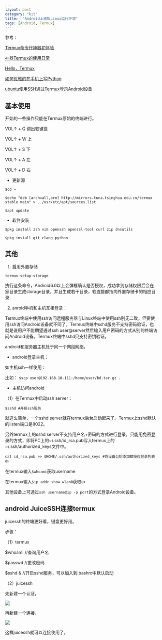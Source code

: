 ```yaml
---
layout: post
category: "kit"
title:  "Android上模拟Linux运行环境"
tags: [Android, Termux]
---
```


参考：

[Termux命令行神器初体验](https://www.sfantree.com/termux_01)

[神器Termux的使用日常](https://www.jianshu.com/p/5c8678cef499)

[Hello，Termux](http://tonybai.com/2017/11/09/hello-termux/)

[如何优雅的在手机上写Python](http://www.hackbase.com/article-216177-1.html)

[ubuntu使用SSH通过Termux登录Android设备](http://blog.csdn.net/jy1690229913/article/details/78348440)

## 基本使用

开始的一些操作只能在Termux原始的终端进行。

VOL↑ + Q  调出软键盘

VOL↑ + W  上

VOL↑ + S  下

VOL↑ + A  左

VOL↑ + D  右

- 更新源

`$cd ~`

`$echo "deb [arch=all,arm] http://mirrors.tuna.tsinghua.edu.cn/termux stable main" > ../usr/etc/apt/sources.list`

`$apt update`

- 软件安装

`$pkg install zsh vim openssh openssl-tool curl zip dnsutils`

`$pkg install git clang python`

## 其他

1. 启用外置存储

`termux-setup-storage`

执行这条命令，Android6.0以上会弹框确认是否授权，成功拿到存储权限后会在家目录生成storage目录，并且生成若干目录，软连接都指向外置存储卡的相应目录

2. anroid手机和主机互相登录：

Termux终端中使用ssh访问远程服务器与Linux终端中使用ssh别无二致。但要使用ssh访问Android设备就不同了，Termux终端中sshd服务不支持密码验证，也就是说用户不能期望通过ssh user@server然后输入用户密码的方式从别的终端访问Android设备。Termux终端中sshd只支持密钥验证。

android和服务器主机处于同一个网段网络。

- android登录主机：

如主机ssh一样使用：

比如： `$scp user@192.168.10.111:/home/user/bd.tar.gz .`

- 主机访问android

（1）在Termux中启动ssh server：

`$sshd #开启ssh服务`

就这么简单，一个sshd server就在termux后台启动起来了。Termux上sshd默认的listen端口是8022。

另外termux上的sshd server不支持用户名+密码的方式进行登录，只能用免密登录的方式，即将PC上的~/.ssh/id_rsa.pub写入termux上的~/.ssh/authorized_keys文件中。

`cat id_rsa.pub >> $HOME/.ssh/authorized_keys #将设备公钥添加都授权登录列表中`

在termux输入`$whoami`获取username

在termux输入`$ip addr show wlan0`获取ip

其他设备上可通过`ssh username@ip -p port`的方式登录Android设备。

## android JuiceSSH连接termux

juicessh的终端更好看，键盘更好用。

步骤：

（1）termux

$whoami //查询用户名

$passwd //更改密码

$sshd & //开启sshd服务，可以加入到.bashrc中默认启动

（2）juicessh

先新建一个认证，

![](https://raw.githubusercontent.com/xj916ch/xj916ch.github.io/master/res/20200325215131.png)

再新建一个连接，

![](https://raw.githubusercontent.com/xj916ch/xj916ch.github.io/master/res/20200325215431.png)

这样juicessh就可以连接使用了。


